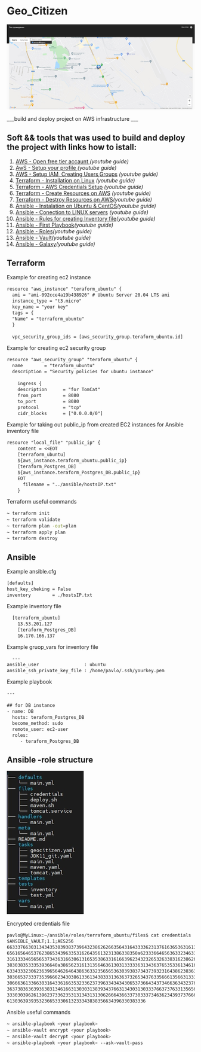 # Geo_Citizen 

![Main image](img/geo.jpg)

___build  and deploy project on AWS infrastructure ___


## Soft && tools that was used to build and deploy the project with links how to istall:

1) [AWS - Open free tier accaunt ](https://www.youtube.com/watch?v=O1_--7IvP5g&list=PLg5SS_4L6LYsxrZ_4xE_U95AtGsIB96k9&index=4)    *(youtube guide)*
2) [AwS - Setup your profile ](https://www.youtube.com/watch?v=NBBIjFUQ2W0&list=PLg5SS_4L6LYsxrZ_4xE_U95AtGsIB96k9&index=5)   *(youtube guide)*
3) [AWS - Setup IAM, Creating Users,Groups](https://www.youtube.com/watch?v=8jbx8O3wuLg&list=PLg5SS_4L6LYsxrZ_4xE_U95AtGsIB96k9)  *(youtube guide)*
4) [Terraform - Installation on Linux](https://www.youtube.com/watch?v=lSeKvTJN2ac&list=PLg5SS_4L6LYsUzsBeN8rPe1EoqKWhMlnF&index=4) *(youtube guide)*
5) [Terraform - AWS Credentials Setup](https://www.youtube.com/watch?v=4u2HQCSuQpo&list=PLg5SS_4L6LYsUzsBeN8rPe1EoqKWhMlnF&index=7) *(youtube guide)*
6) [Terraform - Create Resources on AWS](https://www.youtube.com/watch?v=BZ2BP2l_lE4&list=PLg5SS_4L6LYsUzsBeN8rPe1EoqKWhMlnF&index=8) *(youtube guide)*
7) [Terraform - Destroy Resources on AWS](https://www.youtube.com/watch?v=O1M5V6dMONU&list=PLg5SS_4L6LYsUzsBeN8rPe1EoqKWhMlnF&index=10)*(youtube guide)*
8) [Ansible - Instalation on Ubuntu & CentOS](https://www.youtube.com/watch?v=FzmaPxz24qg&list=PLg5SS_4L6LYufspdPupdynbMQTBnZd31N&index=2)*(youtube guide)*
9) [Ansible - Conection to LINUX servers](https://www.youtube.com/watch?v=O5R6EBdaZZg&list=PLg5SS_4L6LYufspdPupdynbMQTBnZd31N&index=4) *(youtube guide)*
10) [Ansible - Rules for creating Inventory file](https://www.youtube.com/watch?v=KsBb4ezQXq8&list=PLg5SS_4L6LYufspdPupdynbMQTBnZd31N&index=6)*(youtube guide)*
11) [Ansible - First Playbook](https://www.youtube.com/watch?v=5VjcJNQ7nlI&list=PLg5SS_4L6LYufspdPupdynbMQTBnZd31N&index=10)*(youtube guide)*
12) [Ansible -  Roles](https://www.youtube.com/watch?v=9pHMZnb3JDQ&list=PLg5SS_4L6LYufspdPupdynbMQTBnZd31N&index=15)*(youtube guide)*
13) [Ansible -  Vault](https://www.youtube.com/watch?v=20g9BNilDvg&list=PLg5SS_4L6LYufspdPupdynbMQTBnZd31N&index=20)*(youtube guide)*
14) [Ansible - Galaxy](https://www.youtube.com/watch?v=34ycoo2T1HI)*(youtube guide)*

## Terraform
  Example for creating ec2 instance
```
resource "aws_instance" "teraform_ubuntu" {
  ami = "ami-092cce4a19b438926" # Ubuntu Server 20.04 LTS ami
  instance_type = "t3.micro"
  key_name = "your key"
  tags = {
  "Name" = "terraform_ubuntu"
  }

  vpc_security_group_ids = [aws_security_group.teraform_ubuntu.id]
```

Example for creating ec2 security group
```
resource "aws_security_group" "teraform_ubuntu" {
  name        = "teraform_ubuntu"
  description = "Security policies for ubuntu instance"

    ingress {
    description      = "for TomCat"
    from_port        = 8080
    to_port          = 8080
    protocol         = "tcp"
    cidr_blocks      = ["0.0.0.0/0"]
```

Example for taking out public_ip from created EC2 instances for Ansible inventory file
```
resource "local_file" "public_ip" {
    content = <<EOT
    [terraform_ubuntu]
    ${aws_instance.teraform_ubuntu.public_ip}
    [teraform_Postgres_DB]
    ${aws_instance.teraform_Postgres_DB.public_ip}
    EOT
      filename = "../ansible/hostsIP.txt"
    }
```
Terraform useful commands
```bash
~ terraform init
~ terraform validate
~ terraform plan -out=plan
~ terraform apply plan
~ terraform destroy
```
## Ansible

 
Example ansible.cfg
```
[defaults]
host_key_cheking = False
inventory        = ./hostsIP.txt
```
Example inventory file
```
  [terraform_ubuntu]
    13.53.201.127
    [teraform_Postgres_DB]
    16.170.166.137
```
Example gruop_vars for inventory file
```
  ---
ansible_user                 : ubuntu
ansible_ssh_private_key_file : /home/pavlo/.ssh/yourkey.pem 
```
Example playbook 
```
---

## for DB instance
- name: DB
  hosts: teraform_Postgres_DB
  become_method: sudo
  remote_user: ec2-user
  roles:
     - teraform_Postgres_DB
```
## Ansible -role structure

![Example of structure ansible role](img/ansible-role.jpg)

Encrypted credentials file
```
pavlo@MyLinux:~/ansible/roles/terraform_ubuntu/files$ cat credentials
$ANSIBLE_VAULT;1.1;AES256
66333766303134343530393837396432386262663564316433336231376163653631613862373835
6561656465376238653439633531626435613231386338350a623336646563633234633766353630
31613334656565373436316630613165353863316166396234323265326338316238626432316131
3830383533353936640a386562316131356463613031333336313436376535336134616438336431
63343332306236396564626464386363323565653630393837343739323164386238363933366262
30366537333735396662343038613361343833313636373265343763356661356631333833643039
30666361336630316433616635323362373963343434306537366434373466363432376362373063
36373836363936383134616631303031383934376631343031303337663737633135656134646462
33303039626139623733623531313431313062666436633730333734636234393737666635343130
6130363939353236653330613233343838356634396330383336

```
Ansible useful commands
```bash
~ ansible-playbook <your playbook>
~ ansible-vault encrypt <your playbook>
~ ansible-vault decrypt <your playbook>
~ ansible-playbook <your playbook> --ask-vault-pass
```